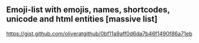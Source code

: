 ## Emoji-list with emojis, names, shortcodes, unicode and html entities [massive list]

<https://gist.github.com/oliveratgithub/0bf11a9aff0d6da7b46f1490f86a71eb>
